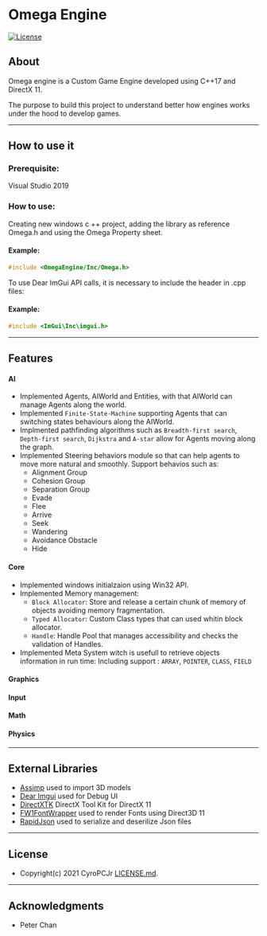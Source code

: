 # Omega Engine

[![License](http://img.shields.io/:license-mit-blue.svg?style=flat-square)](http://badges.mit-license.org)

## About
Omega engine is a Custom Game Engine developed using C++17 and DirectX 11. 

The purpose to build this project to understand better how engines works under the hood to develop games.

---

## How to use it
### Prerequisite:
Visual Studio 2019

### How to use:

Creating new windows c ++ project, adding the library as reference Omega.h and using the Omega Property sheet.
#### Example:
```cpp
#include <OmegaEngine/Inc/Omega.h>
```
To use Dear ImGui API calls, it is necessary to include the header in .cpp files:
#### Example:
```cpp
#include <ImGui\Inc\imgui.h>
```
---

## Features

#### AI
* Implemented Agents, AIWorld and Entities, with that AIWorld can manage Agents along the world.
* Implemented `Finite-State-Machine` supporting Agents that can switching states behaviours along the AIWorld.
* Implmented pathfinding algorithms such as `Breadth-first search`, `Depth-first search`, `Dijkstra` and `A-star` allow for Agents moving along the graph.
* Implemented Steering behaviors module so that can help agents to move more natural and smoothly. Support behavios such as:
  * Alignment Group
  * Cohesion Group
  * Separation Group
  * Evade
  * Flee
  * Arrive
  * Seek
  * Wandering
  * Avoidance Obstacle
  * Hide

#### Core
* Implemented windows initialzaion using Win32 API.
* Implemented Memory management:
  * `Block Allocator`: Store and release a certain chunk of memory of objects avoiding memory fragmentation. 
  * `Typed Allocator`: Custom Class types that can used whitin block allocator.
  * `Handle`: Handle Pool that manages accessibility and checks the validation of Handles.
* Implemented Meta System witch is usefull to retrieve objects information in run time: Including support : `ARRAY`, `POINTER`, `CLASS`, `FIELD`

#### Graphics

#### Input
#### Math
#### Physics

---

## External Libraries

* [Assimp](https://github.com/assimp/assimp) used to import 3D models
* [Dear Imgui](https://github.com/ocornut/imgui) used for Debug UI
* [DirectXTK](https://github.com/microsoft/DirectXTK) DirectX Tool Kit for DirectX 11
* [FW1FontWrapper](https://github.com/gamelaster/FW1FontWrapper) used to render Fonts using Direct3D 11
* [RapidJson](https://github.com/Tencent/rapidjson/) used to serialize and deserilize Json files

---

## License

- Copyright(c) 2021 CyroPCJr <a href="https://github.com/CyroPCJr/OmegaEngine/blob/main/LICENSE" target="_blank">LICENSE.md</a>.

---

## Acknowledgments
* Peter Chan
